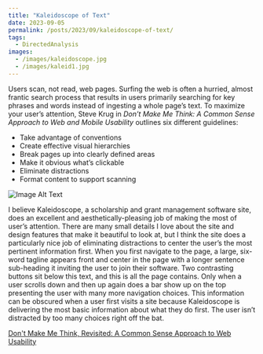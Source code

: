 ```yaml
---
title: "Kaleidoscope of Text"
date: 2023-09-05
permalink: /posts/2023/09/kaleidoscope-of-text/
tags:
  - DirectedAnalysis
images:
  - /images/kaleidoscope.jpg
  - /images/kaleid1.jpg
---
```


Users scan, not read, web pages. Surfing the web is often a hurried, almost frantic search process that results in users primarily searching for key phrases and words instead of ingesting a whole page’s text. To maximize your user’s attention, Steve Krug in _Don’t Make Me Think: A Common Sense Approach to Web and Mobile Usability_ outlines six different guidelines:

- Take advantage of conventions
- Create effective visual hierarchies
- Break pages up into clearly defined areas
- Make it obvious what’s clickable
- Eliminate distractions
- Format content to support scanning

![Image Alt Text](/images/kaleid1.jpg)

I believe Kaleidoscope, a scholarship and grant management software site, does an excellent and aesthetically-pleasing job of making the most of user’s attention. There are many small details I love about the site and design features that make it beautiful to look at, but I think the site does a particularly nice job of eliminating distractions to center the user’s the most pertinent information first. When you first navigate to the page, a large, six-word tagline appears front and center in the page with a longer sentence sub-heading it inviting the user to join their software. Two contrasting buttons sit below this text, and this is all the page contains. Only when a user scrolls down and then up again does a bar show up on the top presenting the user with many more navigation choices. This information can be obscured when a user first visits a site because Kaleidoscope is delivering the most basic information about what they do first. The user isn’t distracted by too many choices right off the bat.

[Don&apos;t Make Me Think, Revisited: A Common Sense Approach to Web Usability](https://www.amazon.com/Dont-Make-Think-Revisited-Usability/dp/0321965515/ref=sr_1_1?crid=2WTXEL380MCYF&keywords=dont+make+me+think+steve+krug&qid=1693977266&sprefix=dont+make+me+think%2Caps%2C169&sr=8-1)
